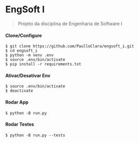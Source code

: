 # EngSoft I

> Projeto da disciplina de Engenharia de Software I

#### Clone/Configure

`$ git clone https://github.com/PaulloClara/engsoft_i.git`\
`$ cd engsoft_i`\
`$ python -m venv .env`\
`$ source .env/bin/activate`\
`$ pip install -r requirements.txt`

#### Ativar/Desativar Env

`$ source .env/bin/activate`\
`$ deactivate`

#### Rodar App

`$ python -B run.py`

#### Rodar Testes

`$ python -B run.py --tests`
